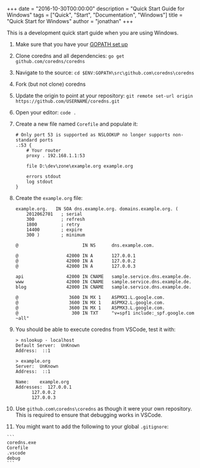 +++
date = "2016-10-30T00:00:00"
description = "Quick Start Guide for Windows"
tags = ["Quick", "Start", "Documentation", "Windows"]
title = "Quick Start for Windows"
author = "jonathan"
+++

This is a development quick start guide when you are using Windows.

1.  Make sure that you have your [GOPATH set up](http://www.wadewegner.com/2014/12/easy-go-programming-setup-for-windows/)

2.  Clone coredns and all dependencies:
      `go get github.com/coredns/coredns`

3.  Navigate to the source:
      `cd $ENV:GOPATH\src\github.com\coredns\coredns`

4.  Fork (but not clone) coredns

5.  Update the origin to point at your repository:
      `git remote set-url origin https://github.com/USERNAME/coredns.git`

6.  Open your editor: `code .`

7.  Create a new file named `Corefile` and populate it:
      ```
      # Only port 53 is supported as NSLOOKUP no longer supports non-standard ports
      .:53 {
          # Your router
          proxy . 192.168.1.1:53
          
          file D:\dev\zone\example.org example.org

          errors stdout
          log stdout
      }
      ```

8.  Create the `example.org` file:
      ```
      example.org.   IN SOA dns.example.org. domains.example.org. (
          2012062701   ; serial
          300          ; refresh
          1800         ; retry
          14400        ; expire
          300 )        ; minimum

      @                        IN NS      dns.example.com.

      @                  42000 IN A       127.0.0.1
      @                  42000 IN A       127.0.0.2
      @                  42000 IN A       127.0.0.3

      api                42000 IN CNAME   sample.service.dns.example.de.
      www                42000 IN CNAME   sample.service.dns.example.de.
      blog               42000 IN CNAME   sample.service.dns.example.de.

      @                   3600 IN MX 1    ASPMX1.L.google.com.
      @                   3600 IN MX 1    ASPMX2.L.google.com.
      @                   3600 IN MX 1    ASPMX3.L.google.com.
      @                    300 IN TXT     "v=spf1 include:_spf.google.com ~all"
      ```

9.  You should be able to execute coredns from VSCode, test it with:
      ```
    > nslookup - localhost
    Default Server:  UnKnown
    Address:  ::1

    > example.org
    Server:  UnKnown
    Address:  ::1

    Name:    example.org
    Addresses:  127.0.0.1
            127.0.0.2
            127.0.0.3
      ```

10.  Use `github.com\coredns\coredns` as though it were your own repository. This is required to ensure that debugging works in VSCode.

11.  You might want to add the following to your global `.gitignore`:

    ```
    coredns.exe
    Corefile
    .vscode
    debug
    ```
